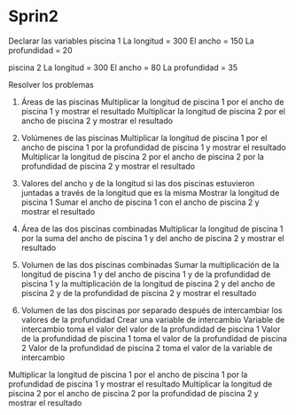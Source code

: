 # Sprin2

Declarar las variables
piscina 1
La longitud = 300
El ancho = 150
La profundidad = 20

piscina 2
La longitud = 300
El ancho = 80
La profundidad = 35

Resolver los problemas
1. Áreas de las piscinas
Multiplicar la longitud de piscina 1 por el ancho de piscina 1 y mostrar el resultado
Multiplicar la longitud de piscina 2 por el ancho de piscina 2 y mostrar el resultado

2. Volúmenes de las piscinas
Multiplicar la longitud de piscina 1 por el ancho de piscina 1 por la profundidad de piscina 1 y mostrar el resultado
Multiplicar la longitud de piscina 2 por el ancho de piscina 2 por la profundidad de piscina 2 y mostrar el resultado

3. Valores del ancho y de la longitud si las dos piscinas estuvieron juntadas a través de la longitud que es la misma
Mostrar la longitud de piscina 1
Sumar el ancho de piscina 1 con el ancho de piscina 2 y mostrar el resultado

4. Área de las dos piscinas combinadas
Multiplicar la longitud de piscina 1 por la suma del ancho de piscina 1 y del ancho de piscina 2 y mostrar el resultado

5. Volumen de las dos piscinas combinadas
Sumar la multiplicación de la longitud de piscina 1 y del ancho de piscina 1 y de la profundidad de piscina 1 y la multiplicación de la longitud de piscina 2 y del ancho de piscina 2 y de la profundidad de piscina 2 y mostrar el resultado

6. Volumen de las dos piscinas por separado después de intercambiar los valores de la profundidad
Crear una variable de intercambio
Variable de intercambio toma el valor del valor de la profundidad de piscina 1
Valor de la profundidad de piscina 1 toma el valor de la profundidad de piscina 2
Valor de la profundidad de piscina 2 toma el valor de la variable de intercambio

Multiplicar la longitud de piscina 1 por el ancho de piscina 1 por la profundidad de piscina 1 y mostrar el resultado
Multiplicar la longitud de piscina 2 por el ancho de piscina 2 por la profundidad de piscina 2 y mostrar el resultado
